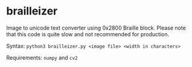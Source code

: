# brailleizer
Image to unicode text converter using 0x2800 Braille block. Please note that this code is quite slow and not recommended for production.

Syntax: `python3 brailleizer.py <image file> <width in characters>`

Requirements: `numpy` and `cv2`
